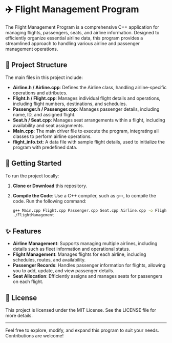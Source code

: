 # ✈️ Flight Management Program

The Flight Management Program is a comprehensive C++ application for managing flights, passengers, seats, and airline information. Designed to efficiently organize essential airline data, this program provides a streamlined approach to handling various airline and passenger management operations.

## 📂 Project Structure

The main files in this project include:

- **Airline.h / Airline.cpp**: Defines the Airline class, handling airline-specific operations and attributes.
- **Flight.h / Flight.cpp**: Manages individual flight details and operations, including flight numbers, destinations, and schedules.
- **Passenger.h / Passenger.cpp**: Manages passenger details, including name, ID, and assigned flight.
- **Seat.h / Seat.cpp**: Manages seat arrangements within a flight, including availability and seat assignments.
- **Main.cpp**: The main driver file to execute the program, integrating all classes to perform airline operations.
- **flight_info.txt**: A data file with sample flight details, used to initialize the program with predefined data.

## 🚀 Getting Started

To run the project locally:

1. **Clone or Download** this repository.
2. **Compile the Code**: Use a C++ compiler, such as `g++`, to compile the code. Run the following command:

   ```bash
   g++ Main.cpp Flight.cpp Passenger.cpp Seat.cpp Airline.cpp -o FlightManagement
   ./FlightManagement
   ```

## ✨ Features

- **Airline Management**: Supports managing multiple airlines, including details such as fleet information and operational status.
- **Flight Management**: Manages flights for each airline, including schedules, routes, and availability.
- **Passenger Records**: Handles passenger information for flights, allowing you to add, update, and view passenger details.
- **Seat Allocation**: Efficiently assigns and manages seats for passengers on each flight.

## 📄 License

This project is licensed under the MIT License. See the LICENSE file for more details.

---

Feel free to explore, modify, and expand this program to suit your needs. Contributions are welcome!
